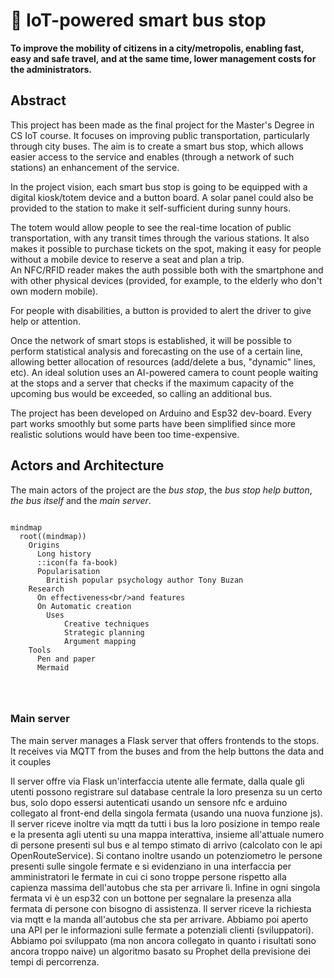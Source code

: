 # 🚏 IoT-powered smart bus stop

**To improve the mobility of citizens in a city/metropolis, enabling fast, easy and safe travel, and at the same time, lower management costs for the administrators.**

## Abstract

This project has been made as the final project for the Master's Degree in CS IoT course. It focuses on improving public transportation, particularly through city buses. The aim is to create a smart bus stop, which allows easier access to the service and enables (through a network of such stations) an enhancement of the service.

In the project vision, each smart bus stop is going to be equipped with a digital kiosk/totem device and a button board. A solar panel could also be provided to the station to make it self-sufficient during sunny hours.

The totem would allow people to see the real-time location of public transportation, with any transit times through the various stations. It also makes it possible to purchase tickets on the spot, making it easy for people without a mobile device to reserve a seat and plan a trip.  
An NFC/RFID reader makes the auth possible both with the smartphone and with other physical devices (provided, for example, to the elderly who don't own modern mobile).

For people with disabilities, a button is provided to alert the driver to give help or attention.

Once the network of smart stops is established, it will be possible to perform statistical analysis and forecasting on the use of a certain line, allowing better allocation of resources (add/delete a bus, "dynamic" lines, etc). An ideal solution uses an AI-powered camera to count people waiting at the stops and a server that checks if the maximum capacity of the upcoming bus would be exceeded, so calling an additional bus.

The project has been developed on Arduino and Esp32 dev-board. Every part works smoothly but some parts have been simplified since more realistic solutions would have been too time-expensive.

## Actors and Architecture  

The main actors of the project are the *bus stop*, the *bus stop help button*, *the bus itself* and the *main server*.

```mermaid

mindmap
  root((mindmap))
    Origins
      Long history
      ::icon(fa fa-book)
      Popularisation
        British popular psychology author Tony Buzan
    Research
      On effectiveness<br/>and features
      On Automatic creation
        Uses
            Creative techniques
            Strategic planning
            Argument mapping
    Tools
      Pen and paper
      Mermaid




```

### Main server

The main server manages a Flask server that offers frontends to the stops. It receives via MQTT from the buses and from the help buttons the data and it couples 


Il server offre via Flask un'interfaccia utente alle fermate, dalla quale gli utenti possono registrare sul database centrale la loro presenza su un certo bus, solo dopo essersi autenticati usando un sensore nfc e arduino collegato al front-end della singola fermata (usando una nuova funzione js). Il server riceve inoltre via mqtt da tutti i bus la loro posizione in tempo reale e la presenta agli utenti su una mappa interattiva, insieme all'attuale numero di persone presenti sul bus e al tempo stimato di arrivo (calcolato con le api OpenRouteService). Si contano inoltre usando un potenziometro le persone presenti sulle singole fermate e si evidenziano in una interfaccia per amministratori le fermate in cui ci sono troppe persone rispetto alla capienza massima dell'autobus che sta per arrivare lì. Infine in ogni singola fermata vi è un esp32 con un bottone per segnalare la presenza alla fermata di persone con bisogno di assistenza. Il server riceve la richiesta via mqtt e la manda all'autobus che sta per arrivare. Abbiamo poi aperto una API per le informazioni sulle fermate a potenziali clienti (sviluppatori). Abbiamo poi sviluppato (ma non ancora collegato in quanto i risultati sono ancora troppo naive) un algoritmo basato su Prophet della previsione dei tempi di percorrenza.



